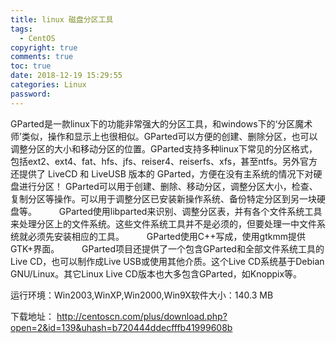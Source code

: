 ```yaml
---
title: linux 磁盘分区工具
tags:
  - CentOS
copyright: true
comments: true
toc: true
date: 2018-12-19 15:29:55
categories: Linux
password:
---
```



GParted是一款linux下的功能非常强大的分区工具，和windows下的‘分区魔术师’类似，操作和显示上也很相似。GParted可以方便的创建、删除分区，也可以调整分区的大小和移动分区的位置。GParted支持多种linux下常见的分区格式，包括ext2、ext4、fat、hfs、jfs、reiser4、reiserfs、xfs，甚至ntfs。另外官方还提供了 LiveCD 和 LiveUSB 版本的 GParted，方便在没有主系统的情况下对硬盘进行分区！
GParted可以用于创建、删除、移动分区，调整分区大小，检查、复制分区等操作。可以用于调整分区已安装新操作系统、备份特定分区到另一块硬盘等。 　　
GParted使用libparted来识别、调整分区表，并有各个文件系统工具来处理分区上的文件系统。这些文件系统工具并不是必须的，但要处理一中文件系统就必须先安装相应的工具。 　　
GParted使用C++写成，使用gtkmm提供GTK+界面。 　　
GParted项目还提供了一个包含GParted和全部文件系统工具的Live CD，也可以制作成Live USB或使用其他介质。这个Live CD系统基于Debian GNU/Linux。其它Linux Live CD版本也大多包含GParted，如Knoppix等。

运行环境：Win2003,WinXP,Win2000,Win9X软件大小：140.3 MB

下载地址：
http://centoscn.com/plus/download.php?open=2&id=139&uhash=b720444ddecfffb41999608b